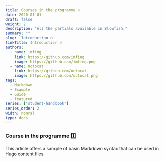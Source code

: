 ```yaml
---
title: Courses in the programme 🔥
date: 2020-01-01
draft: false
weight: 2
description: "All the partials available in Blowfish."
summary: ""
slug: 'Introduction 🔥'
linkTitle: Introduction 🔥
authors:
  - name: imfing
    link: https://github.com/imfing
    image: https://github.com/imfing.png
  - name: Octocat
    link: https://github.com/octocat
    image: https://github.com/octocat.png
tags:
  - Markdown
  - Example
  - Guide
  - featured
series: ["student-handbook"]
series_order: 2
width: nomral
type: docs
---
```


### Course in the programme 1️⃣

This article offers a sample of basic Markdown syntax that can be used in Hugo content files.
<!--more-->